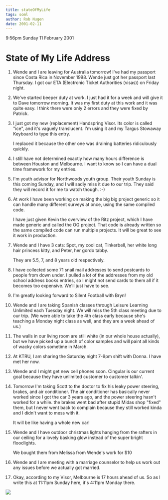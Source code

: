 ```yaml
---
title: stateOfMyLife
tags: soml
author: Rob Nugen
date: 2001-02-11
---
```


<p class=date>9:56pm Sunday 11 February 2001</p>

<h1>State of My Life Address</h1>

<ol>
<li><p>Wende and I are leaving for Australia tomorrow!
 I've had my passport since Costa Rica in November
1998.  Wende just got her passport last Thursday.  I
got our ETA (Electronic Ticket Authorities (visas)) on
Friday night.</p></li>
 
<li><p>We've started beeper duty at work.  I just had
it for a week and will give it to Dave tomorrow
morning.  It was my first duty at this work and it was
quite easy.  I think there were only 2 errors and they
were fixed by Patrick.</p></li>
 
<li><p>I just got my new (replacement) Handspring
Visor.  Its color is called "ice", and it's vaguely
translucent.  I'm using it and my Targus Stowaway
Keyboard to type this entry.</p>

<p>I replaced it because the other one was draining
batteries ridiculously quickly.</p></li>
 
<li><p>I still have not determined exactly how many
hours difference is between Houston and Melbourne.  I
want to know so I can have a dual time framework for
my entries.</p></li>
 
<li><p>I'm youth advisor for Northwoods youth group. 
Their youth Sunday is this coming Sunday, and I will
sadly miss it due to our trip.  They said they will
record it for me to watch though.  :-)</p></li>
 
<li><p>At work I have been working on making the big
big project generic so it can handle many different
surveys at once, using the same compiled code.</p>

<p>I have just given Kevin the overview of the Ritz
project, which I have made generic and called the OG
project.  That code is already written so the same
compiled code can run multiple projects.  It will be
great to see it work in production.</p></li>
 
<li><p>Wende and I have 3 cats:  Spot, my cool cat,
Tinkerbell, her white long hair princess kitty, and
Peter, her gordo tabby.</p>

<p>They are 5.5, 7, and 8 years old
respectively.</p></li>
 
<li><p>I have collected some 71 snail mail addresses
to send postcards to people from down under.  I pulled
a lot of the addresses from my old school address
books entries, so I might not send cards to them all
if it becomes too expensive.  We'll just have to
see.</p></li>
 
<li><p>I'm greatly looking forward to Silent Football
with Bryn!</p></li>
 
<li><p>Wende and I are taking Spanish classes through
Leisure Learning Unlimited each Tuesday night.  We
will miss the 5th class meeting due to our trip.  (We
were able to take the 4th class early because she's
teaching a Monday night class as well, and they are a
week ahead of us.)
</p></li>

<li><p>The walls in our living room are still white
(in our whole house actually), but we have picked up a
bunch of color samples and will paint all kinds of
wacky colors sometime in March.</p></li>
 
 <li><p>At KTRU, I am sharing the Saturday night 7-9pm
shift with Donna.  I have met her now.</p></li>

<li><p>Wende and I might get new cell phones soon. 
Cingular is our current goal because they have
unlimited customer to customer talkin'.</p></li>
 
<li><p>Tomorrow I'm taking Scott to the doctor to fix
his leaky power steering, brakes, and air conditioner.
 The air conditioner has basically never worked since
I got the car 3 years ago, and the power steering
hasn't worked for a while.  the brakes went bad after
stupid Midas shop "fixed" them, but I never went back
to complain because they still worked kinda and I
didn't want to mess with it.</p>

<p>It will be like having a whole new car!</p></li>
 
<li><p>Wende and I have outdoor christmas lights
hanging from the rafters in our ceiling for a lovely
basking glow instead of the super bright
floodlights.</p>

<p>We bought them from Melissa from Wende's work for
$10</p></li>
 
<li><p>Wende and I are meeting with a marriage
counselor to help us work out any issues before we
actually got married.</p></li>

<li><p>Okay, according to my Visor, Melbourne is 17
hours ahead of us.  So as I write this at 11:11pm
Sunday here, it's 4:11pm Monday there.</p></li>
</ol>
 
<p><img src="/images/rob/wL-ROB.gif"/></p>
